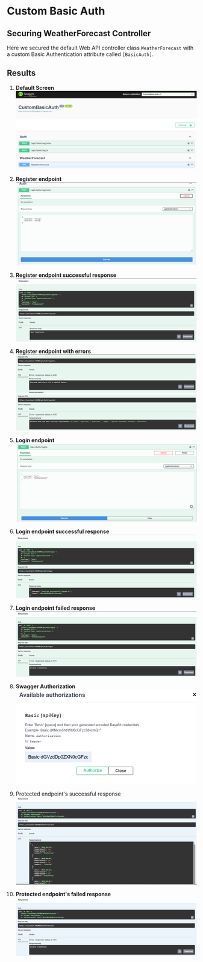 # Custom Basic Auth 

## Securing WeatherForecast Controller
Here we secured the default Web API controller class `WeatherForecast` with a custom Basic Authentication attribute called `[BasicAuth]`.

## Results
1. **Default Screen**
![Image 1](Images/Image-1.png)

2. **Register endpoint**
![Image 2](Images/Image-2.png)

3. **Register endpoint successful response**
![Image 3](Images/Image-3.png)

4. **Register endpoint with errors**
![Image 10](Images/Image-10.png)
![Image 11](Images/Image-11.png)

4. **Login endpoint**
![Image 4](Images/Image-4.png)

5. **Login endpoint successful response**
![Image 5](Images/Image-5.png)

6. **Login endpoint failed response**
![Image 6](Images/Image-6.png)

7. **Swagger Authorization**
![Image 7](Images/Image-7.png)

8. Protected endpoint's successful response
![Image 8](Images/Image-8.png)

9. **Protected endpoint's failed response**
![Image 9](Images/Image-9.png)